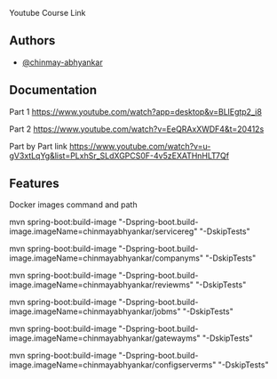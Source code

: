 Youtube Course Link
## Authors

- [@chinmay-abhyankar](https://github.com/chinmay-abhyanka)


## Documentation

 Part 1 https://www.youtube.com/watch?app=desktop&v=BLlEgtp2_i8

 Part 2 https://www.youtube.com/watch?v=EeQRAxXWDF4&t=20412s

 Part by Part link https://www.youtube.com/watch?v=u-gV3xtLqYg&list=PLxhSr_SLdXGPCS0F-4v5zEXATHnHLT7Qf


## Features

Docker images command and path

mvn spring-boot:build-image "-Dspring-boot.build-image.imageName=chinmayabhyankar/servicereg" "-DskipTests"


mvn spring-boot:build-image "-Dspring-boot.build-image.imageName=chinmayabhyankar/companyms" "-DskipTests"


mvn spring-boot:build-image "-Dspring-boot.build-image.imageName=chinmayabhyankar/reviewms" "-DskipTests"


mvn spring-boot:build-image "-Dspring-boot.build-image.imageName=chinmayabhyankar/jobms" "-DskipTests"


mvn spring-boot:build-image "-Dspring-boot.build-image.imageName=chinmayabhyankar/gatewayms" "-DskipTests"


mvn spring-boot:build-image "-Dspring-boot.build-image.imageName=chinmayabhyankar/configserverms" "-DskipTests"


